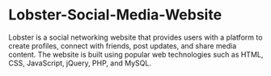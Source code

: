 # Lobster-Social-Media-Website
Lobster is a social networking website that provides users with a platform to create profiles, connect with friends, post updates, and share media content. The website is built using popular web technologies such as HTML, CSS, JavaScript, jQuery, PHP, and MySQL.

